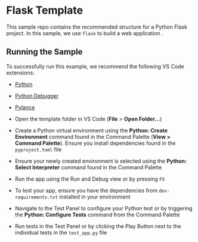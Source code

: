 # Flask Template

This sample repo contains the recommended structure for a Python Flask project. In this sample, we use `flask` to build a web application .


## Running the Sample

To successfully run this example, we recommend the following VS Code extensions:

- [Python](https://marketplace.visualstudio.com/items?itemName=ms-python.python)
- [Python Debugger](https://marketplace.visualstudio.com/items?itemName=ms-python.debugpy)
- [Pylance](https://marketplace.visualstudio.com/items?itemName=ms-python.vscode-pylance) 

- Open the template folder in VS Code (**File** > **Open Folder...**)
- Create a Python virtual environment using the **Python: Create Environment** command found in the Command Palette (**View > Command Palette**). Ensure you install dependencies found in the `pyproject.toml` file
- Ensure your newly created environment is selected using the **Python: Select Interpreter** command found in the Command Palette
- Run the app using the Run and Debug view or by pressing `F5`
- To test your app, ensure you have the dependencies from `dev-requirements.txt` installed in your environment
- Navigate to the Test Panel to configure your Python test or by triggering the **Python: Configure Tests** command from the Command Palette
- Run tests in the Test Panel or by clicking the Play Button next to the individual tests in the `test_app.py` file
